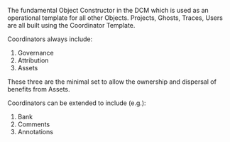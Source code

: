 The fundamental Object Constructor in the DCM which is used as an operational template for all other Objects. Projects, Ghosts, Traces, Users are all built using the Coordinator Template.

Coordinators always include:

1.  Governance
1.  Attribution
1.  Assets

These three are the minimal set to allow the ownership and dispersal of benefits from Assets.

Coordinators can be extended to include (e.g.):

1.  Bank
1.  Comments
1.  Annotations
